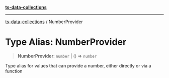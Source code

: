 [**ts-data-collections**](../README.md)

---

[ts-data-collections](../README.md) / NumberProvider

# Type Alias: NumberProvider

> **NumberProvider**: `number` \| () => `number`

Type alias for values that can provide a number, either directly or via a function
